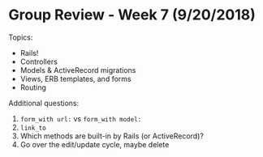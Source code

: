 # Group Review - Week 7 (9/20/2018)

Topics:
* Rails!
* Controllers
* Models & ActiveRecord migrations
* Views, ERB templates, and forms
* Routing

Additional questions:
1. `form_with url:` vs `form_with model:`
2. `link_to`
3. Which methods are built-in by Rails (or ActiveRecord)?
4. Go over the edit/update cycle, maybe delete
